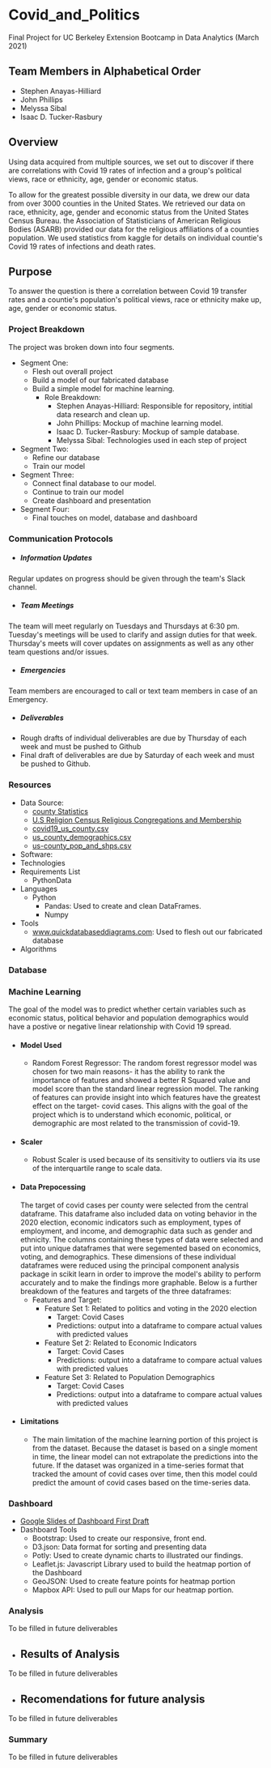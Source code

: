 # Covid_and_Politics
Final Project for UC Berkeley Extension Bootcamp in Data Analytics (March 2021)

## Team Members in Alphabetical Order
 - Stephen Anayas-Hilliard
 - John Phillips
 - Melyssa Sibal
 - Isaac D. Tucker-Rasbury

## Overview
Using data acquired from multiple sources, we set out to discover if there are correlations with Covid 19 rates of infection and a group's political views, race or ethnicity, age, gender or economic status.  

To allow for the greatest possible diversity in our data, we drew our data from over 3000 counties in the United States. We retrieved our data on race, ethnicity, age, gender and economic status from the United States Census Bureau.  the Association of Statisticians of American Religious Bodies (ASARB) provided our data for the religious affiliations of a counties population.  We used statistics from kaggle for details on individual countie's Covid 19 rates of infections and death rates. 

## Purpose
To answer the question is there a correlation between Covid 19 transfer rates and a countie's population's political views, race or ethnicity make up, age, gender or economic status. 

### Project Breakdown
The project was broken down into four segments.
 - Segment One: 
   - Flesh out overall project
   - Build a model of our fabricated database
   - Build a simple model for machine learning.
     - Role Breakdown:
       - Stephen Anayas-Hilliard:  Responsible for repository, intitial data research and clean up.
       - John Phillips: Mockup of machine learning model.
       - Isaac D. Tucker-Rasbury: Mockup of sample database.
       - Melyssa Sibal: Technologies used in each step of project
  - Segment Two:
    - Refine our database
    - Train our model
  - Segment Three:
    - Connect final database to our model.
    - Continue to train our model
    - Create dashboard and presentation
  - Segment Four:
    - Final touches on model, database and dashboard
  
### Communication Protocols
 - ##### Information Updates
 Regular updates on progress should be given through the team's Slack channel.
 - ##### Team Meetings
 The team will meet regularly on Tuesdays and Thursdays at 6:30 pm.  Tuesday's meetings will be used to clarify and assign duties for that week.  Thursday's meets will cover updates on assignments as well as any other team questions and/or issues.
 - ##### Emergencies
 Team members are encouraged to call or text team members in case of an Emergency.
 - ##### Deliverables
  - Rough drafts of individual deliverables are due by Thursday of each week and must be pushed to Github   
  - Final draft of deliverables are due by Saturday of each week and must be pushed to Github. 

### Resources
 - Data Source: 
   - [county Statistics](https://github.com/stephenanayashilliard/Covid_and_Politics/blob/main/Data/county_statistics.csv)
   - [U.S Religion Census Religious Congregations and Membership](https://github.com/stephenanayashilliard/Covid_and_Politics/blob/main/Data/U.S.%20Religion%20Census%20Religious%20Congregations%20and%20Membership%20Study%2C%202010%20(County%20File).csv)
   - [covid19_us_county.csv](https://github.com/stephenanayashilliard/Covid_and_Politics/blob/main/Data/covid19_us_county.csv)
   - [us_county_demographics.csv](https://github.com/stephenanayashilliard/Covid_and_Politics/blob/main/Data/us_county_demographics.csv)
   - [us-county_pop_and_shps.csv](https://github.com/stephenanayashilliard/Covid_and_Politics/blob/main/Data/us_county_pop_and_shps.csv)
- Software:
- Technologies
- Requirements List
  - PythonData 
- Languages
  - Python
    - Pandas: Used to create and clean DataFrames.
    - Numpy 
- Tools
  - www.quickdatabaseddiagrams.com:  Used to flesh out our fabricated database
- Algorithms

### Database

### Machine Learning
   The goal of the model was to predict whether certain variables such as economic status, political behavior and population demographics would have a postive or negative linear relationship with Covid 19 spread.
   - #### Model Used
     - Random Forest Regressor: The random forest regressor model was chosen for two main reasons- it has the ability to rank the importance of features and showed a better R Squared value and model score than the standard linear regression model. The ranking of features can provide insight into which features have the greatest effect on the target- covid cases. This aligns with the goal of the project which is to understand which economic, political, or demographic are most related to the transmission of covid-19. 
   - #### Scaler
     - Robust Scaler is used because of its sensitivity to outliers via its use of the interquartile range to scale data.
   - #### Data Prepocessing
     The target of covid cases per county were selected from the central dataframe. This dataframe also included data on voting behavior in the 2020 election, economic indicators such as employment, types of employment, and income, and demographic data such as gender and ethnicity. The columns containing these types of data were selected and put into unique dataframes that were segemented based on economics, voting, and demographics. These dimensions of these individual dataframes were reduced using the principal component analysis package in scikit learn in order to improve the model's ability to perform accurately and to make the findings more graphable. Below is a further breakdown of the features and targets of the three dataframes:
     - Features and Target:
       - Feature Set 1: Related to politics and voting in the 2020 election
         - Target: Covid Cases
         - Predictions: output into a dataframe to compare actual values with predicted values
       - Feature Set 2: Related to Economic Indicators
         - Target: Covid Cases
         - Predictions: output into a dataframe to compare actual values with predicted values
       - Feature Set 3:  Related to Population Demographics
         - Target: Covid Cases
         - Predictions: output into a dataframe to compare actual values with predicted values  
- #### Limitations
  - The main limitation of the machine learning portion of this project is from the dataset. Because the dataset is based on a single moment in time, the linear model can not extrapolate the predictions into the future. If the dataset was organized in a time-series format that tracked the amount of covid cases over time, then this model could predict the amount of covid cases based on the time-series data.
### Dashboard
 - [Google Slides of Dashboard  First Draft](https://docs.google.com/presentation/d/1pdmZe6_bEvOAb7rD1yRc64DmFuYZrB4FGuGW2Jl7vnw/edit?usp=sharing)
 - Dashboard Tools
   - Bootstrap:  Used to create our responsive, front end.
   - D3.json:  Data format for sorting and presenting data
   - Potly:  Used to create dynamic charts to illustrated our findings.
   - Leaflet.js: Javascript Library used to build the heatmap portion of the Dashboard
   - GeoJSON: Used to create feature points for heatmap portion
   - Mapbox API: Used to pull our Maps for our heatmap portion.
   

### Analysis
To be filled in future deliverables 

 - ## Results of Analysis
To be filled in future deliverables

 - ## Recomendations for future analysis
To be filled in future deliverables

### Summary
To be filled in future deliverables
